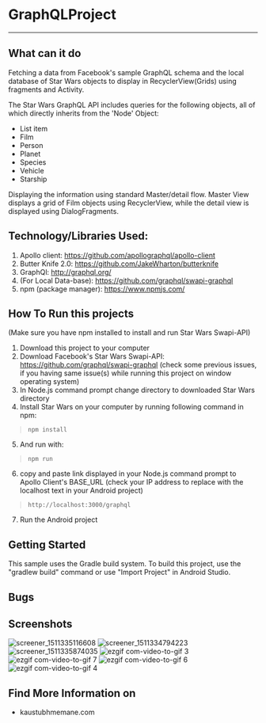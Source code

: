 # GraphQLProject
-----------------------

**What can it do**
--------------
Fetching a data from Facebook's sample GraphQL schema and the local database of Star Wars objects to display in RecyclerView(Grids) using fragments and Activity.

The Star Wars GraphQL API includes queries for the following objects, all of which directly inherits from the 'Node' Object:

 - List item
 - Film
 - Person
 - Planet
 - Species
 - Vehicle
 - Starship

Displaying the information using standard Master/detail flow. Master View displays a grid of Film objects using RecyclerView, while the detail view is displayed using DialogFragments.

**Technology/Libraries Used:**
--
 1. Apollo client: https://github.com/apollographql/apollo-client
 2. Butter Knife 2.0: https://github.com/JakeWharton/butterknife
 3. GraphQl: http://graphql.org/
 4. (For Local Data-base): https://github.com/graphql/swapi-graphql
 5. npm (package manager): https://www.npmjs.com/

**How To Run this projects**
---
(Make sure you have npm installed to install and run Star Wars Swapi-API)

 1. Download this project to your computer
 2. Download Facebook's Star Wars Swapi-API: https://github.com/graphql/swapi-graphql (check some previous issues, if you having same issue(s) while running this project on window operating system)
 3. In Node.js command prompt change directory to downloaded Star Wars directory
 4. Install Star Wars on your computer by running following command in npm: 
> `npm install`

 5. And run with:
> `npm run`

 6. copy and paste link displayed in your Node.js command prompt to Apollo Client's BASE_URL
    (check your IP address to replace with the localhost text in your Android project)
> `http://localhost:3000/graphql`

 7. Run the Android project

**Getting Started**
-------------------
This sample uses the Gradle build system. To build this project, use the "gradlew build" command or use "Import Project" in Android Studio.

**Bugs**
----

**Screenshots**
---------------

![screener_1511335116608](https://user-images.githubusercontent.com/25395705/33114634-af24d950-cf2b-11e7-9669-f641fc6d8c54.png)
![screener_1511334794223](https://user-images.githubusercontent.com/25395705/33114635-af3b6558-cf2b-11e7-90b9-798ca3a21c30.png)
![screener_1511335874035](https://user-images.githubusercontent.com/25395705/33114992-506a43ee-cf2d-11e7-982f-2e691408ae84.png)
![ezgif com-video-to-gif 3](https://user-images.githubusercontent.com/25395705/33102881-dd8fd248-ceec-11e7-80c9-51dc6bab494c.gif)
![ezgif com-video-to-gif 7](https://user-images.githubusercontent.com/25395705/33103712-f46b0d2a-cef1-11e7-9f13-37da17da4918.gif)
![ezgif com-video-to-gif 6](https://user-images.githubusercontent.com/25395705/33103713-f4858f92-cef1-11e7-8077-818368fe1ac7.gif)
![ezgif com-video-to-gif 4](https://user-images.githubusercontent.com/25395705/33103714-f4a0129a-cef1-11e7-816b-45b1ca4a130a.gif)



**Find More Information on**
------------------------

 - kaustubhmemane.com


